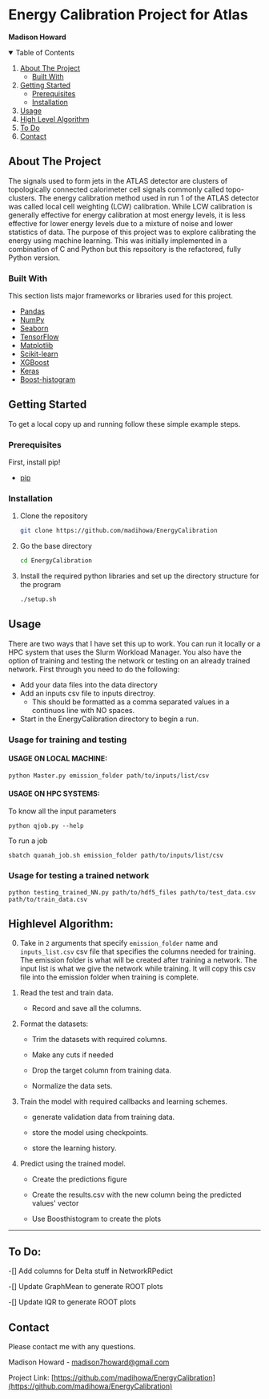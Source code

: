 # Energy Calibration Project for Atlas

**Madison Howard**


<!-- TABLE OF CONTENTS -->
<details open="open">
  <summary>Table of Contents</summary>
  <ol>
    <li>
      <a href="#about-the-project">About The Project</a>
      <ul>
        <li><a href="#built-with">Built With</a></li>
      </ul>
    </li>
    <li>
      <a href="#getting-started">Getting Started</a>
      <ul>
        <li><a href="#prerequisites">Prerequisites</a></li>
        <li><a href="#installation">Installation</a></li>
      </ul>
    </li>
    <li><a href="#usage">Usage</a></li>
    <li><a href="#high-level-algorithm">High Level Algorithm</a></li>
    <li><a href="#to-do">To Do</a></li>
    <li><a href="#contact">Contact</a></li>
  </ol>
</details>


<!-- ABOUT THE PROJECT -->
## About The Project

The signals used to form jets in the ATLAS detector are  clusters  of  topologically  connected  calorimeter  cell signals commonly called topo-clusters. The energy calibration method used in run 1 of the ATLAS detector was called local cell weighting (LCW) calibration. While LCW calibration is generally effective for energy calibration at most energy levels, it is less effective for lower energy levels due to a mixture of noise and lower statistics of data. The purpose of this project was to explore calibrating the energy using machine learning. This was initially implemented in a combination of C and Python but this repsoitory is the refactored, fully Python version.


### Built With

This section lists major frameworks or libraries used for this project.
* [Pandas](https://pandas.pydata.org)
* [NumPy](https://numpy.org)
* [Seaborn](https://seaborn.pydata.org)
* [TensorFlow](https://www.tensorflow.org)
* [Matplotlib](https://matplotlib.org)
* [Scikit-learn](https://scikit-learn.org/stable/)
* [XGBoost](https://xgboost.readthedocs.io/en/latest/)
* [Keras](https://keras.io)
* [Boost-histogram](https://boost-histogram.readthedocs.io/en/latest/)

<!-- GETTING STARTED -->
## Getting Started

To get a local copy up and running follow these simple example steps.

### Prerequisites

First, install pip!

* [pip](https://pip.pypa.io/en/stable/installation/)
  

### Installation

1. Clone the repository
   ```sh
   git clone https://github.com/madihowa/EnergyCalibration
   ```
2. Go the base directory 
   ```sh
   cd EnergyCalibration
   ```
3. Install the required python libraries and set up the directory structure for the program
   ```sh
   ./setup.sh
   ```

<!-- USAGE -->
## Usage

There are two ways that I have set this up to work. You can run it locally or a HPC system that uses the Slurm Workload Manager. You also have the option of training and testing the network or testing on an already trained network. First through you need to do the following:

* Add your data files into the data directory 
* Add an inputs csv file to inputs directroy. 
    * This should be formatted as a comma separated values in a continuos line with NO spaces.
* Start in the EnergyCalibration directory to begin a run.

### Usage for training and testing

#### USAGE ON LOCAL MACHINE:


```
python Master.py emission_folder path/to/inputs/list/csv
```

#### USAGE ON HPC SYSTEMS:

To know all the input parameters
```
python qjob.py --help
```

To run a job
```
sbatch quanah_job.sh emission_folder path/to/inputs/list/csv
```

### Usage for testing a trained network


```
python testing_trained_NN.py path/to/hdf5_files path/to/test_data.csv path/to/train_data.csv

```

<!-- HIGH LEVEL ALGORITHM -->
## Highlevel Algorithm:

0. Take in `2` arguments that specify `emission_folder` name and `inputs_list.csv` csv file that specifies the columns needed for training. The emission folder is what will be created after training a network. The input list is what we give the network while training. It will copy this csv file into the emission folder when training is complete.

1. Read the test and train data.

    - Record and save all the columns.


2. Format the datasets:

    - Trim the datasets with required columns.
    
    - Make any cuts if needed
    
    - Drop the target column from training data.
    
    - Normalize the data sets.



3. Train the model with required callbacks and learning schemes.

    - generate validation data from training data.
    
    - store the model using checkpoints.
    
    - store the learning history.



4. Predict using the trained model.

    - Create the predictions figure
    
    - Create the results.csv with the new column being the predicted values' vector
    
    - Use Boosthistogram to create the plots

---

<!-- TO DO -->
## To Do:

-[] Add columns for Delta stuff in NetworkRPedict

-[] Update GraphMean to generate  ROOT plots

-[] Update IQR to generate ROOT plots


<!-- CONTACT -->
## Contact

Please contact me with any questions.

Madison Howard - madison7howard@gmail.com

Project Link: [https://github.com/madihowa/EnergyCalibration](https://github.com/madihowa/EnergyCalibration)





